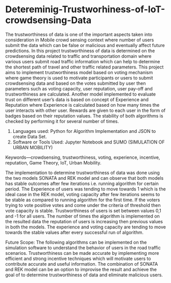 # Detereminig-Trustworhiness-of-IoT-crowdsensing-Data
The trustworthiness of data is one of the important aspects taken into consideration in Mobile crowd sensing context where number of users submit the data which can be false or malicious and eventually affect future predictions. In this project trustworthiness of data is determined on the crowdsensing data related to traffic and transportation domain where various users submit road traffic information which can help to determine the shortest path of travel and other traffic related parameters. This project aims to implement trustworthiness model based on voting mechanism where game theory is used to motivate participants or users to submit crowdsensing data and based on the votes submitted by user then parameters such as voting capacity, user reputation, user pay-off and trustworthiness are calculated. Another model implemented to evaluate trust on different user’s data is based on concept of Experience and Reputation where Experience is calculated based on how many times the user interacts with other user. Rewards are given to each user in the form of badges based on their reputation values. The stability of both algorithms is checked by performing it for several number of times.

1. Languages used: Python for Algorithm Implementation and JSON to create Data Set. 
2. Software or Tools Used: Jupyter Notebook and SUMO (SIMULATION OF URBAN MOBILITY)

Keywords—crowdsensing, trustworthiness, voting, experience, incentive, reputation, Game Theory, IoT, Urban Mobility.

The implementation to determine trustworthiness of data was done using the two models SONATA and REK model and can observe that both models has stable outcomes after few iterations i.e. running algorithm for certain period. The Experience of users was tending to move towards 1 which is the ideal case in the REK model, voting capacity after few iterations seems to be stable as compared to running algorithm for the first time. If the voters trying to vote positive votes and come under the criteria of threshold then vote capacity is stable.  Trustworthiness of users is set between values 0,1 and -1 for all users. The number of times the algorithm is implemented on the resulted data the reputation of users is increasing then previous values in both the models. The experience and voting capacity are tending to move towards the stable values after every successful run of algorithm. 
 
Future Scope: The following algorithms can be implemented on the simulation software to understand the behavior of users in the road traffic scenarios. Trustworthiness can be made accurate by implementing more efficient and strong incentive techniques which will motivate users to contribute accurate and useful information. The combination of SONATA and REK model can be an option to improvise the result and achieve the goal of to determine trustworthiness of data and eliminate malicious users.
